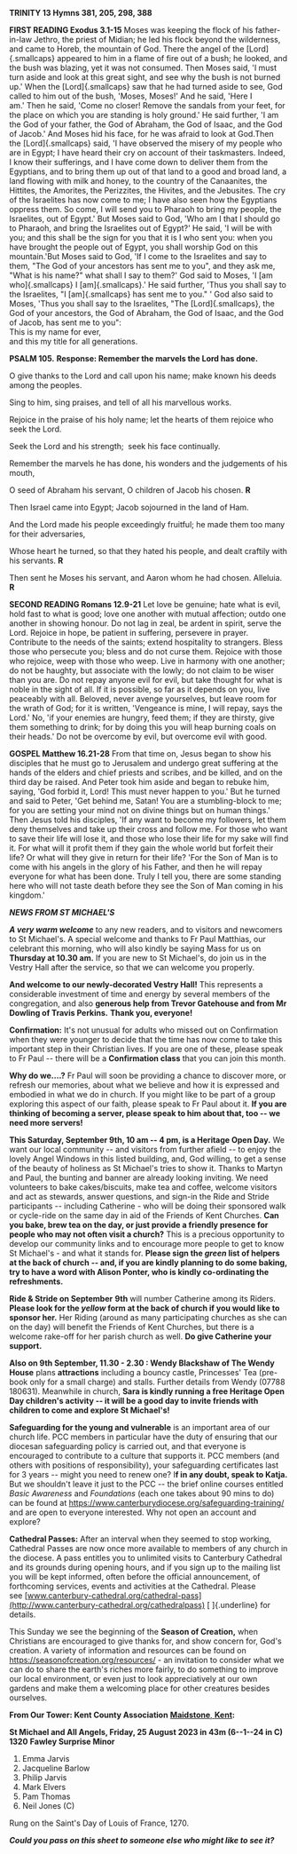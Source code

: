 **TRINITY 13 Hymns 381, 205, 298, 388**

**FIRST READING Exodus 3.1-15** Moses was keeping the flock of his
father-in-law Jethro, the priest of Midian; he led his flock beyond the
wilderness, and came to Horeb, the mountain of God. There the angel of
the [Lord]{.smallcaps} appeared to him in a flame of fire out of a bush;
he looked, and the bush was blazing, yet it was not consumed. Then Moses
said, 'I must turn aside and look at this great sight, and see why the
bush is not burned up.' When the [Lord]{.smallcaps} saw that he had
turned aside to see, God called to him out of the bush, 'Moses, Moses!'
And he said, 'Here I am.' Then he said, 'Come no closer! Remove the
sandals from your feet, for the place on which you are standing is holy
ground.' He said further, 'I am the God of your father, the God of
Abraham, the God of Isaac, and the God of Jacob.' And Moses hid his
face, for he was afraid to look at God.Then the [Lord]{.smallcaps} said,
'I have observed the misery of my people who are in Egypt; I have heard
their cry on account of their taskmasters. Indeed, I know their
sufferings, and I have come down to deliver them from the Egyptians, and
to bring them up out of that land to a good and broad land, a land
flowing with milk and honey, to the country of the Canaanites, the
Hittites, the Amorites, the Perizzites, the Hivites, and the
Jebusites. The cry of the Israelites has now come to me; I have also
seen how the Egyptians oppress them. So come, I will send you to Pharaoh
to bring my people, the Israelites, out of Egypt.' But Moses said to
God, 'Who am I that I should go to Pharaoh, and bring the Israelites out
of Egypt?' He said, 'I will be with you; and this shall be the sign for
you that it is I who sent you: when you have brought the people out of
Egypt, you shall worship God on this mountain.'But Moses said to God,
'If I come to the Israelites and say to them, "The God of your ancestors
has sent me to you", and they ask me, "What is his name?" what shall I
say to them?' God said to Moses, 'I [am
who]{.smallcaps} I [am]{.smallcaps}.' He said further, 'Thus you shall
say to the Israelites, "I [am]{.smallcaps} has sent me to you." ' God
also said to Moses, 'Thus you shall say to the Israelites,
"The [Lord]{.smallcaps}, the God of your ancestors, the God of Abraham,
the God of Isaac, and the God of Jacob, has sent me to you":\
This is my name for ever,\
and this my title for all generations.

**PSALM 105.** **Response: Remember the marvels the Lord has done.**

O give thanks to the Lord and call upon his name; make known his deeds
among the peoples.

Sing to him, sing praises, and tell of all his marvellous works.

Rejoice in the praise of his holy name; let the hearts of them rejoice
who seek the Lord.

Seek the Lord and his strength;  seek his face continually.

Remember the marvels he has done, his wonders and the judgements of his
mouth,

O seed of Abraham his servant, O children of Jacob his chosen. **R**

Then Israel came into Egypt; Jacob sojourned in the land of Ham.

And the Lord made his people exceedingly fruitful; he made them too many
for their adversaries,

Whose heart he turned, so that they hated his people, and dealt craftily
with his servants. **R**

Then sent he Moses his servant, and Aaron whom he had chosen. Alleluia.
**R**

**SECOND READING Romans 12.9-21** Let love be genuine; hate what is
evil, hold fast to what is good; love one another with mutual affection;
outdo one another in showing honour. Do not lag in zeal, be ardent in
spirit, serve the Lord. Rejoice in hope, be patient in suffering,
persevere in prayer. Contribute to the needs of the saints; extend
hospitality to strangers. Bless those who persecute you; bless and do
not curse them. Rejoice with those who rejoice, weep with those who
weep. Live in harmony with one another; do not be haughty, but associate
with the lowly; do not claim to be wiser than you are. Do not repay
anyone evil for evil, but take thought for what is noble in the sight of
all. If it is possible, so far as it depends on you, live peaceably with
all. Beloved, never avenge yourselves, but leave room for the wrath of
God; for it is written, 'Vengeance is mine, I will repay, says the
Lord.' No, 'if your enemies are hungry, feed them; if they are thirsty,
give them something to drink; for by doing this you will heap burning
coals on their heads.' Do not be overcome by evil, but overcome evil
with good.

**GOSPEL Matthew 16.21-28** From that time on, Jesus began to show his
disciples that he must go to Jerusalem and undergo great suffering at
the hands of the elders and chief priests and scribes, and be killed,
and on the third day be raised. And Peter took him aside and began to
rebuke him, saying, 'God forbid it, Lord! This must never happen to
you.' But he turned and said to Peter, 'Get behind me, Satan! You are a
stumbling-block to me; for you are setting your mind not on divine
things but on human things.' Then Jesus told his disciples, 'If any want
to become my followers, let them deny themselves and take up their cross
and follow me. For those who want to save their life will lose it, and
those who lose their life for my sake will find it. For what will it
profit them if they gain the whole world but forfeit their life? Or what
will they give in return for their life? 'For the Son of Man is to come
with his angels in the glory of his Father, and then he will repay
everyone for what has been done. Truly I tell you, there are some
standing here who will not taste death before they see the Son of Man
coming in his kingdom.'

***NEWS FROM ST MICHAEL\'S***

***A very warm welcome*** to any new readers, and to visitors and
newcomers to St Michael\'s. A special welcome and thanks to Fr Paul
Matthias, our celebrant this morning, who will also kindly be saying
Mass for us on **Thursday at 10.30 am.** If you are new to St
Michael\'s, do join us in the Vestry Hall after the service, so that we
can welcome you properly.

**And welcome to our newly-decorated Vestry Hall!** This represents a
considerable investment of time and energy by several members of the
congregation, and also **generous help from Trevor Gatehouse and from Mr
Dowling of Travis Perkins.** **Thank you, everyone!**

**Confirmation:** It\'s not unusual for adults who missed out on
Confirmation when they were younger to decide that the time has now come
to take this important step in their Christian lives. If you are one of
these, please speak to Fr Paul -- there will be a **Confirmation class**
that you can join this month.

**Why do we....?** Fr Paul will soon be providing a chance to discover
more, or refresh our memories, about what we believe and how it is
expressed and embodied in what we do in church. If you might like to be
part of a group exploring this aspect of our faith, please speak to Fr
Paul about it. **If you are thinking of becoming a server, please speak
to him about that, too -- we need more servers!**

**This Saturday, September 9th, 10 am -- 4 pm, is a Heritage Open
Day.** We want our local community -- and visitors from further afield
-- to enjoy the lovely Angel Windows in this listed building, and, God
willing, to get a sense of the beauty of holiness as St Michael\'s tries
to show it. Thanks to Martyn and Paul, the bunting and banner are
already looking inviting. We need volunteers to bake cakes/biscuits,
make tea and coffee, welcome visitors and act as stewards, answer
questions, and sign-in the Ride and Stride participants -- including
Catherine - who will be doing their sponsored walk or cycle-ride on the
same day in aid of the Friends of Kent Churches. **Can you bake, brew
tea on the day, or just provide a friendly presence for people who may
not often visit a church?** This is a precious opportunity to develop
our community links and to encourage more people to get to know St
Michael\'s - and what it stands for. **Please sign the *green* list of
helpers at the back of church -- and, if you are kindly planning to do
some baking, try to have a word with Alison Ponter, who is kindly
co-ordinating the refreshments.**

**Ride & Stride on September** **9th** will number Catherine among its
Riders. **Please look for the *yellow* form at the back of church if you
would like to sponsor her.** Her Riding (around as many participating
churches as she can on the day) will benefit the Friends of Kent
Churches, but there is a welcome rake-off for her parish church as well.
**Do give Catherine your support.**

**Also on 9th September, 11.30 - 2.30 : Wendy Blackshaw of The Wendy
House** plans **attractions** including a bouncy castle, Princesses\'
Tea (pre-book only for a small charge) and stalls. Further details from
Wendy (07788 180631). Meanwhile in church, **Sara is kindly running a
free Heritage Open Day children\'s activity -- it will be a good day to
invite friends with children to come and explore St Michael\'s!**

**Safeguarding for the young and vulnerable** is an important area of
our church life. PCC members in particular have the duty of ensuring
that our diocesan safeguarding policy is carried out, and that everyone
is encouraged to contribute to a culture that supports it. PCC members
(and others with positions of responsibility), your safeguarding
certificates last for 3 years -- might you need to renew one? I**f in
any doubt, speak to Katja.** But we shouldn\'t leave it just to the PCC
-- the brief online courses entitled *Basic Awareness* and *Foundations*
(each one takes about 90 mins to do) can be found at
<https://www.canterburydiocese.org/safeguarding-training/> and are open
to everyone interested. Why not open an account and explore?

**Cathedral Passes:** After an interval when they seemed to stop
working, Cathedral Passes are now once more available to members of any
church in the diocese. A pass entitles you to unlimited visits to
Canterbury Cathedral and its grounds during opening hours, and if you
sign up to the mailing list you will be kept informed, often before the
official announcement, of forthcoming services, events and activities at
the Cathedral. Please
see [www.canterbury-cathedral.org/cathedral-pass](http://www.canterbury-cathedral.org/cathedralpass)
[ ]{.underline} for details.

This Sunday we see the beginning of the **Season of Creation,** when
Christians are encouraged to give thanks for, and show concern for,
God\'s creation. A variety of information and resources can be found on
<https://seasonofcreation.org/resources/> - an invitation to consider
what we can do to share the earth\'s riches more fairly, to do something
to improve our local environment, or even just to look appreciatively at
our own gardens and make them a welcoming place for other creatures
besides ourselves.

**From Our Tower: Kent County Association** [**Maidstone**,
**Kent**](https://dove.cccbr.org.uk/tower/12644#_blank)**:**

**St Michael and All Angels, Friday, 25 August 2023 in 43m (6--1--24 in
C) 1320** **Fawley Surprise Minor**

1. Emma Jarvis
2. Jacqueline Barlow
3. Philip Jarvis
4. Mark Elvers
5. Pam Thomas
6. Neil Jones (C)

Rung on the Saint\'s Day of Louis of France, 1270.

***Could you pass on this sheet to someone else who might like to see
it?***
